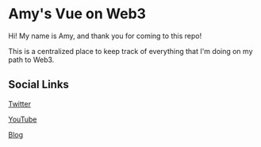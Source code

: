 # Amy's Vue on Web3
Hi! My name is Amy, and thank you for coming to this repo!

This is a centralized place to keep track of everything that I'm doing on my path to Web3.

## Social Links

[Twitter](https://twitter.com/detwiler_amy)

[YouTube](https://www.youtube.com/channel/UC1-YJyUZiebZWjst9hEeF1A)

[Blog](https://dev.to/detwiler_amy)